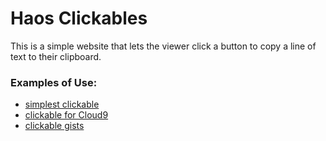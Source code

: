 # Haos Clickables

This is a simple website that lets the viewer click a button to copy a line of text to their clipboard.

### Examples of Use:

* [simplest clickable](https://benjaminhaos.github.io/haos_clickables/index.html)
* [clickable for Cloud9](https://benjaminhaos.github.io/haos_clickables/cloud9_clickable.html)
* [clickable gists](https://benjaminhaos.github.io/haos_clickables/clickable_gists.html)

